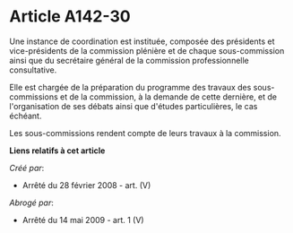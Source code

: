 # Article A142-30

Une instance de coordination est instituée, composée des présidents et vice-présidents de la commission plénière et de chaque
sous-commission ainsi que du secrétaire général de la commission professionnelle consultative.

Elle est chargée de la préparation du programme des travaux des sous-commissions et de la commission, à la demande de cette
dernière, et de l'organisation de ses débats ainsi que d'études particulières, le cas échéant.

Les sous-commissions rendent compte de leurs travaux à la commission.

**Liens relatifs à cet article**

_Créé par_:

  - Arrêté du 28 février 2008 - art. (V)

_Abrogé par_:

  - Arrêté du 14 mai 2009 - art. 1 (V)
